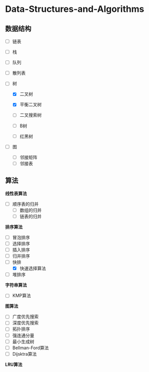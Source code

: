 # Data-Structures-and-Algorithms

## 数据结构

- [ ] 链表

- [ ] 栈

- [ ] 队列

- [ ] 散列表

- [ ] 树
  - [x] 二叉树
  - [x] 平衡二叉树
  - [ ] 二叉搜索树
  
  - [ ] B树
  - [ ] 红黑树
  
- [ ] 图
  - [ ] 邻接矩阵
  - [ ] 邻接表

## 算法

**线性表算法**

- [ ] 顺序表的归并
  - [ ] 数组的归并
  - [ ] 链表的归并

**排序算法**

- [ ] 冒泡排序
- [ ] 选择排序
- [ ] 插入排序
- [ ] 归并排序
- [ ] 快排
  - [x] 快速选择算法

- [ ] 堆排序

**字符串算法**

- [ ] KMP算法

**图算法**

- [ ] 广度优先搜索
- [ ] 深度优先搜索
- [ ] 拓扑排序
- [ ] 强连通分量
- [ ] 最小生成树
- [ ] Bellman-Ford算法
- [ ] Dijsktra算法

**LRU算法**
